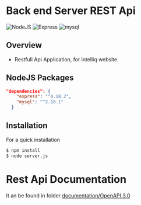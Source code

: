 # Back end Server REST Api

![NodeJS](https://img.shields.io/badge/nodeJS-v7.3+-blue.svg)
![Express](https://img.shields.io/badge/express-v4.17.1+-red.svg)
![mysql](https://img.shields.io/badge/mysql-v2.2.5+-blue.svg)

## Overview

- Restfull Api Application, for intelliq website. 

## NodeJS Packages
```json
"dependencies": {
    "express": "^4.18.2",
    "mysql": "^2.18.1"
  }
```

## Installation
For a quick installation 

```bash
$ npm install
$ node server.js
```

# Rest Api Documentation
It an be found in folder [documentation/OpenAPI 3.0](https://github.com/ntua/SoftEng22-96/tree/main/documentation/OpenAPI%203.0)

